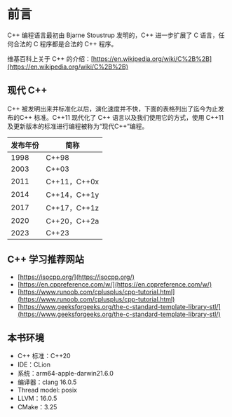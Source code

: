 # 前言

C++ 编程语言最初由 Bjarne Stoustrup 发明的，C++ 进一步扩展了 C 语言，任何合法的 C 程序都是合法的 C++ 程序。

维基百科上关于 C++ 的介绍：[https://en.wikipedia.org/wiki/C%2B%2B](https://en.wikipedia.org/wiki/C%2B%2B)



## 现代 C++

C++ 被发明出来并标准化以后，演化速度并不快，下面的表格列出了迄今为止发布的C++ 标准。C++11 现代化了 C++ 语言以及我们使用它的方式，使用 C++11 及更新版本的标准进行编程被称为“现代C++”编程。

| 发布年份 | 简称          |
| ---- | ----------- |
| 1998 | C++98       |
| 2003 | C++03       |
| 2011 | C++11，C++0x |
| 2014 | C++14，C++1y |
| 2017 | C++17，C++1z |
| 2020 | C++20，C++2a |
| 2023 | C++23       |



## C++ 学习推荐网站

* [https://isocpp.org/](https://isocpp.org/)
* [https://en.cppreference.com/w/](https://en.cppreference.com/w/)
* [https://www.runoob.com/cplusplus/cpp-tutorial.html](https://www.runoob.com/cplusplus/cpp-tutorial.html)
* [https://www.geeksforgeeks.org/the-c-standard-template-library-stl/](https://www.geeksforgeeks.org/the-c-standard-template-library-stl/)



## 本书环境

* C++ 标准：C++20
* IDE：CLion
* 系统：arm64-apple-darwin21.6.0
* 编译器：clang 16.0.5
* Thread model: posix
* LLVM：16.0.5
* CMake：3.25

